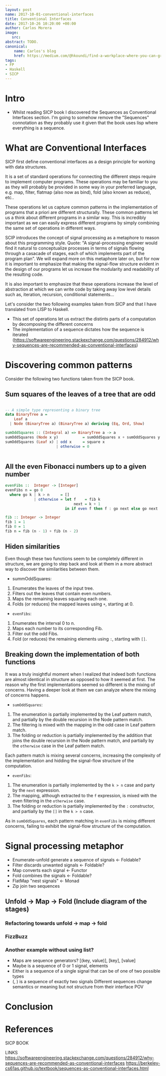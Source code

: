 ```yaml
---
layout: post
name: 2017-10-01-conventional-interfaces
title: Conventional Interfaces
date: 2017-10-26 10:20:00 +00:00
author: Carlos Morera
image:
   src: 
abstract: TODO.
canonical:
    name: Carlos's blog
    href: https://medium.com/@hkoundi/find-a-workplace-where-you-can-grow-16172a5ab957/
tags:
- FP
- Haskell
- SICP
---
```


# Intro

* Whilst reading SICP book I discovered the Sequences as Conventional Interfaces section. I'm going to somehow remove the "Sequences" connotation as they probably use it given that the book uses lisp where everything is a sequence.

# What are Conventional Interfaces

SICP first define conventional interfaces as a design principle for working with data structures. 

It is a set of standard operations for connecting the different steps require to implement computer programs. These operations may be familiar to you as they will probably be provided in some way in your preferred language, e.g. map, filter, flatmap (also now as bind), fold (also known as reduce), etc.. 

These operations let us capture common patterns in the implementation of programs that a priori are different structurally. These common patterns let us a think about different programs in a similar way. This is incredibly important as we can easily express different programs by simply combining the same set of operations in different ways.

SCIP introduces the concept of signal processing as a metaphore to reason about this programming style. Quote: "A signal-processing engineer would find it natural to conceptualize processes in terms of signals flowing through a casacade of stages, each of which implements part of the program plan". We will expand more on this metaphore later on, but for now it is important to emphasize that making the signal-flow structure evident in the design of our programs let us increase the modularity and readability of the resulting code. 

It is also important to emphasize that these operations increase the level of abstraction at which we can write code by taking away low level details such as, iteration, recursion, conditional statements...

Let's consider the two following examples taken from SICP and that I have translated from LISP to Haskell.

* This set of operations let us extract the distints parts of a computation by decomposing the different concerns
* The implementation of a sequence dictates how the sequence is iterated (https://softwareengineering.stackexchange.com/questions/284912/why-sequences-are-recommended-as-conventional-interfaces)

# Discovering common patterns

Consider the following two functions taken from the SICP book.

## Sum squares of the leaves of a tree that are odd

```haskell

-- A simple type representing a binary tree
data BinaryTree a =
    Leaf a
  | Node (BinaryTree a) (BinaryTree a) deriving (Eq, Ord, Show)

sumOddSquares :: (Integral a) => BinaryTree a -> a
sumOddSquares (Node x y)           = sumOddSquares x + sumOddSquares y
sumOddSquares (Leaf x) | odd x     = square x
                       | otherwise = 0
                       
```

## All the even Fibonacci numbers up to a given number
```haskell
evenFibs ::  Integer -> [Integer]
evenFibs n = go 0
  where go k | k > n     = []
             | otherwise = let f    = fib k
                               next = k + 1
                           in if even f then f : go next else go next

fib :: Integer -> Integer
fib 1 = 1
fib 0 = 1
fib n = fib (n - 1) + fib (n - 2)
```

## Hiden similarities

Even though these two functions seem to be completely different in structure, we are going to step back and look at them in a more abstract way to discover the similarities between them.

* summOddSquares:
1. Enumerates the leaves of the input tree.
2. Filters out the leaves that contain even numbers.
3. Maps the remaining leaves squaring each one.
4. Folds (or reduces) the mapped leaves using `+`, starting at 0.

* `evenFibs`:
1. Enumerates the interval 0 to n.
2. Maps each number to its corresponding Fib.
3. Filter out the odd Fibs.
4. Fold (or reduces) the remaining elements using `:`, starting with `[]`.

## Breaking down the implementation of both functions

It was a truly insightful moment when I realized that indeed both functions are almost identical in structure as opposed to how it seemed at first. The reason why the first implementations seemed so different is the mixing of concerns. Having a deeper look at them we can analyze where the mixing of concerns happens.

* `sumOddSquares`:
1. The enumeration is partially implemented by the Leaf pattern match, and partially by the double recursion in the Node pattern match.
2. The filtering is mixed with the mapping in the odd case in Leaf pattern match.
3. The folding or reduction is partially implemented by the addition that joins the double recursion in the Node pattern match, and partially by the `otherwise` case in the Leaf pattern match.

Each pattern match is mixing several concerns, increasing the complexity of the implementation and hidding the signal-flow structure of the computation.

* `evenFibs`:
1. The enumeration is partially implemented by the `k > n` case and party by the `next` expression.
2. The mapping, although extracted to the `f` expression, is mixed with the even filtering in the `otherwise` case.
3. The folding or reduction is partially implemented by the `:` constructor, and partially by the `[]` in the `k > n` case.

As in `sumOddSquares`, each pattern matching in `evenFibs` is mixing different concerns, failing to exhibit the signal-flow structure of the computation.

# Signal processing metaphor

* Enumerate-unfold generate a sequence of signals <- Foldable?
* Filter discards unwanted signals <- Foldable?
* Map converts each signal <- Functor
* Fold combines the signals <- Foldable?
* FlatMap "nest signals" <- Monad
* Zip join two sequences

## Unfold -> Map -> Fold (Include diagram of the stages)

### Refactoring towards unfold -> map -> fold 

### FizzBuzz

### Another example without using list?

* Maps are sequence generators? [(key, value)], [key], [value]
* Maybe is a sequence of 0 or 1 signal, elements
* Either is a sequence of a single signal that can be of one of two possible types
* (, ) is a sequence of exactly two signals 
Different sequences change semantics or meaning but not structure from their interface POV

# Conclusion

# References

SICP BOOK

LINKS
https://softwareengineering.stackexchange.com/questions/284912/why-sequences-are-recommended-as-conventional-interfaces
https://berkeley-cs61as.github.io/textbook/sequences-as-conventional-interfaces.html
